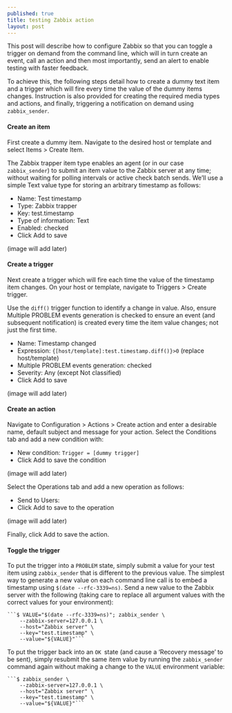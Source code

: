```yaml
---
published: true
title: testing Zabbix action 
layout: post
---
```

This post will describe how to configure Zabbix so that you can toggle a trigger on demand from the command line, which will in turn create an event, call an action and then most importantly, send an alert to enable testing with faster feedback.

To achieve this, the following steps detail how to create a dummy text item and a trigger which will fire every time the value of the dummy items changes. Instruction is also provided for creating the required media types and actions, and finally, triggering a notification on demand using ```zabbix_sender```.

#### Create an item
First create a dummy item. Navigate to the desired host or template and select Items > Create Item.

The Zabbix trapper item type enables an agent (or in our case ```zabbix_sender```) to submit an item value to the Zabbix server at any time; without waiting for polling intervals or active check batch sends. We’ll use a simple Text value type for storing an arbitrary timestamp as follows:

* Name: Test timestamp
* Type: Zabbix trapper
*  Key: test.timestamp
* Type of information: Text
* Enabled: checked
* Click Add to save

(image will add later)

#### Create a trigger

Next create a trigger which will fire each time the value of the timestamp item changes. On your host or template, navigate to Triggers > Create trigger.

Use the ```diff()``` trigger function to identify a change in value. Also, ensure Multiple PROBLEM events generation is checked to ensure an event (and subsequent notification) is created every time the item value changes; not just the first time.

* Name: Timestamp changed
* Expression: ```{[host/template]:test.timestamp.diff()}>0``` (replace host/template)
* Multiple PROBLEM events generation: checked
* Severity: Any (except Not classified)
* Click Add to save

(image will add later)

#### Create an action

Navigate to Configuration > Actions > Create action and enter a desirable name, default subject and message for your action. Select the Conditions tab and add a new condition with:

* New condition: ```Trigger = [dummy trigger]```
* Click Add to save the condition

(image will add later)

Select the Operations tab and add a new operation as follows:

* Send to Users:
* Click Add to save to the operation

(image will add later)

Finally, click Add to save the action.

#### Toggle the trigger

To put the trigger into a ```PROBLEM``` state, simply submit a value for your test item using ```zabbix_sender``` that is different to the previous value. The simplest way to generate a new value on each command line call is to embed a timestamp using ```$(date --rfc-3339=ns)```. Send a new value to the Zabbix server with the following (taking care to replace all argument values with the correct values for your environment):

    ```$ VALUE="$(date --rfc-3339=ns)"; zabbix_sender \
  	    --zabbix-server=127.0.0.1 \
  	    --host="Zabbix server" \
  	    --key="test.timestamp" \
  	    --value="${VALUE}"```

To put the trigger back into an ```OK ```state (and cause a ‘Recovery message’ to be sent), simply resubmit the same item value by running the ```zabbix_sender``` command again without making a change to the ```VALUE``` environment variable:

    ```$ zabbix_sender \
  	    --zabbix-server=127.0.0.1 \
  	    --host="Zabbix server" \
  	    --key="test.timestamp" \
  	    --value="${VALUE}"```